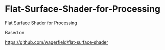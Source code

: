 Flat-Surface-Shader-for-Processing
==================================

Flat Surface Shader for Processing

Based on

https://github.com/wagerfield/flat-surface-shader
